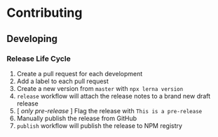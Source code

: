 # Contributing

## Developing

### Release Life Cycle

1. Create a pull request for each development
1. Add a label to each pull request
1. Create a new version from `master` with `npx lerna version`
1. `release` workflow will attach the release notes to a brand new draft release
1. [ *only pre-release* ] Flag the release with `This is a pre-release`
1. Manually publish the release from GitHub
1. `publish` workflow will publish the release to NPM registry
